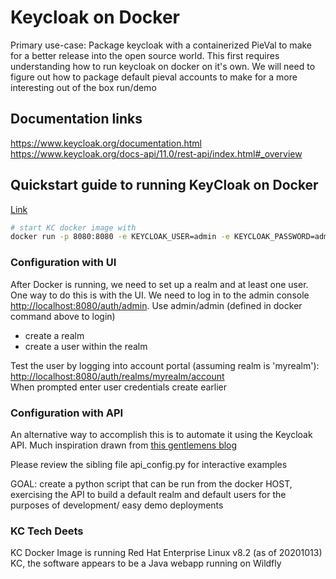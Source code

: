 # Keycloak on Docker
Primary use-case:  Package keycloak with a containerized PieVal to make for a better release into the open source world.  This first requires understanding how to run keycloak on docker on it's own.  We will need to figure out how to package default pieval accounts to make for a more interesting out of the box run/demo

## Documentation links
https://www.keycloak.org/documentation.html
https://www.keycloak.org/docs-api/11.0/rest-api/index.html#_overview

## Quickstart guide to running KeyCloak on Docker
[Link](https://www.keycloak.org/getting-started/getting-started-docker)

```sh
# start KC docker image with
docker run -p 8080:8080 -e KEYCLOAK_USER=admin -e KEYCLOAK_PASSWORD=admin quay.io/keycloak/keycloak:11.0.2
```

### Configuration with UI
After Docker is running, we need to set up a realm and at least one user. One way to do this is with the UI.  We need to log in to the admin console [http://localhost:8080/auth/admin](http://localhost:8080/auth/admin).  Use admin/admin (defined in docker command above to login)

- create a realm
- create a user within the realm

Test the user by logging into account portal (assuming realm is 'myrealm'): 
[http://localhost:8080/auth/realms/myrealm/account](http://localhost:8080/auth/realms/myrealm/account)  
When prompted enter user credentials create earlier


### Configuration with API
An alternative way to accomplish this is to automate it using the Keycloak API.  Much inspiration drawn from [this gentlemens blog](https://suedbroecker.net/2020/08/04/how-to-create-a-new-realm-with-the-keycloak-rest-api/)  

Please review the sibling file api_config.py for interactive examples

GOAL: create a python script that can be run from the docker HOST, exercising the API to build a default realm and default users for the purposes of development/ easy demo deployments


### KC Tech Deets
KC Docker Image is running Red Hat Enterprise Linux v8.2 (as of 20201013)
KC, the software appears to be a Java webapp running on Wildfly

